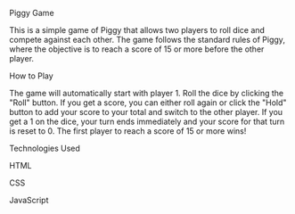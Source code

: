 

Piggy Game

This is a simple game of Piggy that allows two players to roll dice and compete against each other. The game follows the standard rules of Piggy, where the objective is to reach a score of 15 or more before the other player.

How to Play

The game will automatically start with player 1.
Roll the dice by clicking the "Roll" button.
If you get a score, you can either roll again or click the "Hold" button to add your score to your total and switch to the other player.
If you get a 1 on the dice, your turn ends immediately and your score for that turn is reset to 0.
The first player to reach a score of 15 or more wins!


Technologies Used

HTML

CSS

JavaScript
